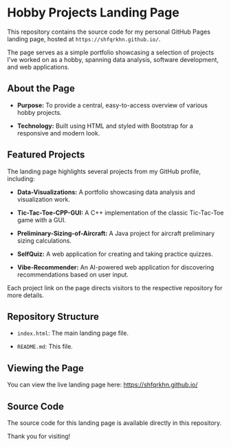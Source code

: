 # Hobby Projects Landing Page

This repository contains the source code for my personal GitHub Pages landing page, hosted at `https://shfqrkhn.github.io/`.

The page serves as a simple portfolio showcasing a selection of projects I've worked on as a hobby, spanning data analysis, software development, and web applications.

## About the Page

* **Purpose:** To provide a central, easy-to-access overview of various hobby projects.

* **Technology:** Built using HTML and styled with Bootstrap for a responsive and modern look.

## Featured Projects

The landing page highlights several projects from my GitHub profile, including:

* **Data-Visualizations:** A portfolio showcasing data analysis and visualization work.

* **Tic-Tac-Toe-CPP-GUI:** A C++ implementation of the classic Tic-Tac-Toe game with a GUI.

* **Preliminary-Sizing-of-Aircraft:** A Java project for aircraft preliminary sizing calculations.

* **SelfQuiz:** A web application for creating and taking practice quizzes.

* **Vibe-Recommender:** An AI-powered web application for discovering recommendations based on user input.

Each project link on the page directs visitors to the respective repository for more details.

## Repository Structure

* `index.html`: The main landing page file.

* `README.md`: This file.

## Viewing the Page

You can view the live landing page here: <https://shfqrkhn.github.io/>

## Source Code

The source code for this landing page is available directly in this repository.

Thank you for visiting!
